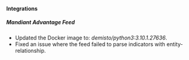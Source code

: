 
#### Integrations
##### Mandiant Advantage Feed
- Updated the Docker image to: *demisto/python3:3.10.1.27636*.
- Fixed an issue where the feed failed to parse indicators with entity-relationship.
